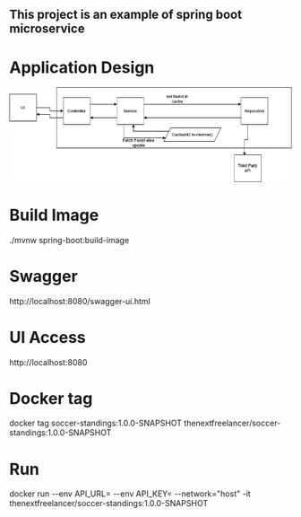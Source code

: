 ## This project is an example of spring boot microservice

# Application Design
![image description](images/app-design.png)

# Build Image
./mvnw spring-boot:build-image

# Swagger
http://localhost:8080/swagger-ui.html
  
  
# UI Access
http://localhost:8080

# Docker tag
docker tag soccer-standings:1.0.0-SNAPSHOT thenextfreelancer/soccer-standings:1.0.0-SNAPSHOT

# Run
docker run --env API_URL=<url> --env API_KEY=<key> --network="host" -it thenextfreelancer/soccer-standings:1.0.0-SNAPSHOT



